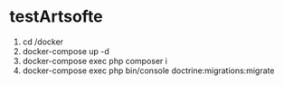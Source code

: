 # testArtsofte

1) cd /docker
2) docker-compose up -d
3) docker-compose exec php composer i
4) docker-compose exec php bin/console doctrine:migrations:migrate